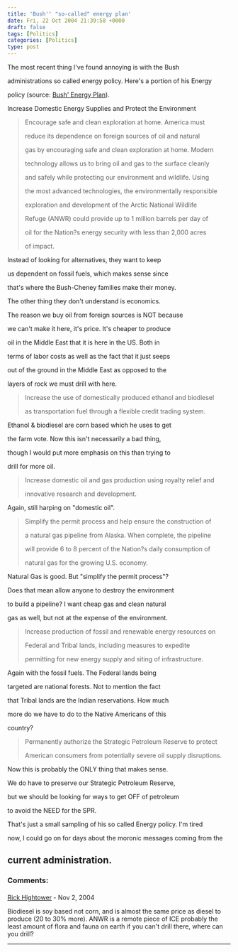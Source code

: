 ```yaml
---
title: 'Bush'' "so-called" energy plan'
date: Fri, 22 Oct 2004 21:39:58 +0000
draft: false
tags: [Politics]
categories: [Politics]
type: post
---
```


The most recent thing I've found annoying is with the Bush

administrations so called energy policy. Here's a portion of his Energy

policy (source: [Bush' Energy Plan](http://www.georgewbush.com/Record/Energy.aspx)).

Increase Domestic Energy Supplies and Protect the Environment

> Encourage safe and clean exploration at home. America must
>
> reduce its dependence on foreign sources of oil and natural
>
> gas by encouraging safe and clean exploration at home. Modern
>
> technology allows us to bring oil and gas to the surface cleanly
>
> and safely while protecting our environment and wildlife. Using
>
> the most advanced technologies, the environmentally responsible
>
> exploration and development of the Arctic National Wildlife
>
> Refuge (ANWR) could provide up to 1 million barrels per day of
>
> oil for the Nation?s energy security with less than 2,000 acres
>
> of impact.

Instead of looking for alternatives, they want to keep

us dependent on fossil fuels, which makes sense since

that's where the Bush-Cheney families make their money.

The other thing they don't understand is economics.

The reason we buy oil from foreign sources is NOT because

we can't make it here, it's price. It's cheaper to produce

oil in the Middle East that it is here in the US. Both in

terms of labor costs as well as the fact that it just seeps

out of the ground in the Middle East as opposed to the

layers of rock we must drill with here.

> Increase the use of domestically produced ethanol and biodiesel
>
> as transportation fuel through a flexible credit trading system.

Ethanol & biodiesel are corn based which he uses to get

the farm vote. Now this isn't necessarily a bad thing,

though I would put more emphasis on this than trying to

drill for more oil.

> Increase domestic oil and gas production using royalty relief and
>
> innovative research and development.

Again, still harping on "domestic oil".

> Simplify the permit process and help ensure the construction of
>
> a natural gas pipeline from Alaska. When complete, the pipeline
>
> will provide 6 to 8 percent of the Nation?s daily consumption of
>
> natural gas for the growing U.S. economy.

Natural Gas is good. But "simplify the permit process"?

Does that mean allow anyone to destroy the environment

to build a pipeline? I want cheap gas and clean natural

gas as well, but not at the expense of the environment.

> Increase production of fossil and renewable energy resources on
>
> Federal and Tribal lands, including measures to expedite
>
> permitting for new energy supply and siting of infrastructure.

Again with the fossil fuels. The Federal lands being

targeted are national forests. Not to mention the fact

that Tribal lands are the Indian reservations. How much

more do we have to do to the Native Americans of this

country?

> Permanently authorize the Strategic Petroleum Reserve to protect
>
> American consumers from potentially severe oil supply disruptions.

Now this is probably the ONLY thing that makes sense.

We do have to preserve our Strategic Petroleum Reserve,

but we should be looking for ways to get OFF of petroleum

to avoid the NEED for the SPR.

That's just a small sampling of his so called Energy policy. I'm tired

now, I could go on for days about the moronic messages coming from the

current administration.
---
### Comments:
####
[Rick Hightower]( "") - <time datetime="2004-11-02 18:06:08">Nov 2, 2004</time>

Biodiesel is soy based not corn, and is almost the same price as diesel to produce (20 to 30% more). ANWR is a remote piece of ICE probably the least amount of flora and fauna on earth if you can't drill there, where can you drill?
<hr />
